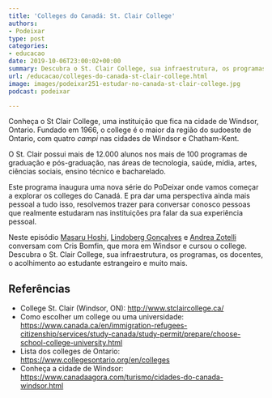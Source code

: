 ```yaml
---
title: 'Colleges do Canadá: St. Clair College'
authors:
- Podeixar
type: post
categories:
- educacao
date: 2019-10-06T23:00:02+00:00
summary: Descubra o St. Clair College, sua infraestrutura, os programas, os docentes, o acolhimento ao estudante estrangeiro e muito mais.
url: /educacao/colleges-do-canada-st-clair-college.html
image: images/podeixar251-estudar-no-canada-st-clair-college.jpg
podcast: podeixar

---
```

Conheça o St Clair College, uma instituição que fica na cidade de Windsor, Ontario. Fundado em 1966, o college é o maior da região do sudoeste de Ontario, com quatro _campi_ nas cidades de Windsor e Chatham-Kent.

O St. Clair possui mais de 12.000 alunos nos mais de 100 programas de graduação e pós-graduação, nas áreas de tecnologia, saúde, mídia, artes, ciências sociais, ensino técnico e bacharelado.

Este programa inaugura uma nova série do PoDeixar onde vamos começar a explorar os colleges do Canadá. E pra dar uma perspectiva ainda mais pessoal a tudo isso, resolvemos trazer para conversar conosco pessoas que realmente estudaram nas instituições pra falar da sua experiência pessoal.

Neste episódio [Masaru Hoshi][1], [Lindoberg Gonçalves][2] e <a target="_blank" href="http://htmledit.squarefree.com/berg" rel="noopener noreferrer">Andrea Zotelli</a> conversam com Cris Bomfin, que mora em Windsor e cursou o college. Descubra o St. Clair College, sua infraestrutura, os programas, os docentes, o acolhimento ao estudante estrangeiro e muito mais.<figure></figure> <figure class="wp-block-embed-youtube wp-block-embed is-type-video is-provider-youtube wp-embed-aspect-16-9 wp-has-aspect-ratio">

<div class="wp-block-embed__wrapper">
  <span class="embed-youtube" style="text-align:center; display: block;"></span>
</div></figure>

## Referências

  * College St. Clair (Windsor, ON): <a rel="noreferrer noopener" aria-label="http://www.stclaircollege.ca/ (opens in a new tab)" href="http://www.stclaircollege.ca/" target="_blank">http://www.stclaircollege.ca/</a>
  * Como escolher um college ou uma universidade: <a rel="noreferrer noopener" href="https://www.canada.ca/en/immigration-refugees-citizenship/services/study-canada/study-permit/prepare/choose-school-college-university.html">https://www.canada.ca/en/immigration-refugees-citizenship/services/study-canada/study-permit/prepare/choose-school-college-university.html</a>
  * Lista dos colleges de Ontario: <a rel="noreferrer noopener" aria-label="https://www.collegesontario.org/en/colleges (opens in a new tab)" href="https://www.collegesontario.org/en/colleges" target="_blank">https://www.collegesontario.org/en/colleges</a>
  * Conheça a cidade de Windsor: <https://www.canadaagora.com/turismo/cidades-do-canada-windsor.html>


 [1]: /japa
 [2]: /berg
 [3]: https://vempra.ca/seguroviagem
